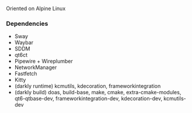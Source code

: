 Oriented on Alpine Linux

### Dependencies
- Sway
- Waybar
- SDDM
- qt6ct
- Pipewire + Wireplumber
- NetworkManager
- Fastfetch
- Kitty
- (darkly runtime) kcmutils, kdecoration, frameworkintegration
- (darkly build) doas, build-base, make, cmake, extra-cmake-modules, qt6-qtbase-dev, frameworkintegration-dev, kdecoration-dev, kcmutils-dev
